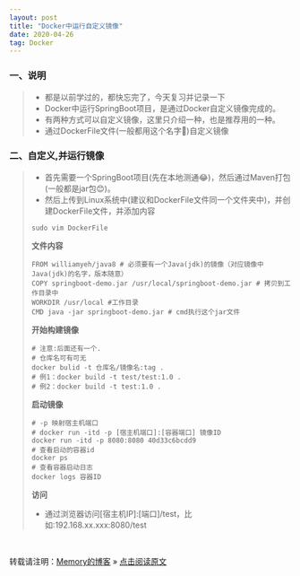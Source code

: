 ```yaml
---
layout: post
title: "Docker中运行自定义镜像"
date: 2020-04-26
tag: Docker
---
```

### 一、说明

> * 都是以前学过的，都快忘完了，今天复习并记录一下
> * Docker中运行SpringBoot项目，是通过Docker自定义镜像完成的。
> * 有两种方式可以自定义镜像，这里只介绍一种，也是推荐用的一种。
> * 通过DockerFile文件(一般都用这个名字🤣)自定义镜像

### 二、自定义,并运行镜像

> * 首先需要一个SpringBoot项目(先在本地测通😂)，然后通过Maven打包(一般都是jar包😊)。
> * 然后上传到Linux系统中(建议和DockerFile文件同一个文件夹中)，并创建DockerFile文件，并添加内容
>
>```shell
> sudo vim DockerFile
>```
>
> **文件内容**
>
>```
> FROM williamyeh/java8 # 必须要有一个Java(jdk)的镜像（对应镜像中Java(jdk)的名字，版本随意）
> COPY springboot-demo.jar /usr/local/springboot-demo.jar # 拷贝到工作目录中
> WORKDIR /usr/local #工作目录
> CMD java -jar springboot-demo.jar # cmd执行这个jar文件
>```
>
> **开始构建镜像**
> 
>```shell
> # 注意:后面还有一个. 
> # 仓库名可有可无
> docker bulid -t 仓库名/镜像名:tag . 
> # 例1：docker build -t test/test:1.0 .
> # 例2：docker build -t test:1.0 .
>```
>
> **启动镜像**
>
>```shell
> # -p 映射宿主机端口
> # docker run -itd -p [宿主机端口]:[容器端口] 镜像ID
> docker run -itd -p 8080:8080 40d33c6bcdd9
> # 查看启动的容器id
> docker ps
> # 查看容器启动日志
> docker logs 容器ID
>```
> 
> **访问**
>
> * 通过浏览器访问[宿主机IP]:[端口]/test，比如:192.168.xx.xxx:8080/test
>

<br>
    
转载请注明：[Memory的博客](https://www.shendonghai.com) » [点击阅读原文](http://www.shendonghai.com/2020/04/Docker%E8%BF%90%E8%A1%8CSpringBoot%E9%A1%B9%E7%9B%AE/) 